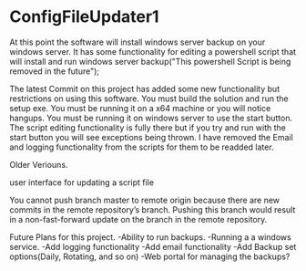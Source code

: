 # ConfigFileUpdater1
At this point the software will install windows server backup on your windows server. It has some functionality for editing a powershell script that will install and run windows server backup("This powershell Script is being removed in the future");

The latest Commit on this project has added some new functionality but restrictions on using this software.
You must build the solution and run the setup exe.
You must be running it on a x64 machine or you will notice hangups.
You must be running it on windows server to use the start button.
The script editing functionality is fully there but if you try and run with the start button you will see exceptions being thrown.
I have removed the Email and logging functionality from the scripts for them to be readded later.


Older Veriouns.

user interface for updating a script file

You cannot push branch master to remote origin because there are new commits in the remote repository’s branch. Pushing this branch would result in a non-fast-forward update on the branch in the remote repository.


Future Plans for this project.
-Ability to run backups.
-Running a a windows service.
-Add logging functionality
-Add email functionality
-Add Backup set options(Daily, Rotating, and so on)
-Web portal for managing the backups?
